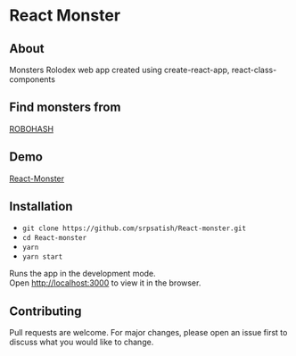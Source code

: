 # React Monster

## About

Monsters Rolodex web app created using create-react-app, react-class-components

## Find monsters from 
[ROBOHASH](https://robohash.org/)


## Demo 
[React-Monster](https://srpsatish.github.io/React-monster/)


## Installation
* `git clone https://github.com/srpsatish/React-monster.git`
* `cd React-monster`
* `yarn`
* `yarn start`

Runs the app in the development mode.<br />
Open [http://localhost:3000](http://localhost:3000) to view it in the browser.

## Contributing
Pull requests are welcome. For major changes, please open an issue first to discuss what you would like to change.